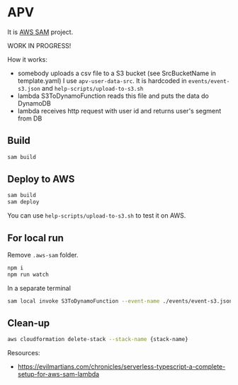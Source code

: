 # APV
It is [AWS SAM](https://docs.aws.amazon.com/serverless-application-model/latest/developerguide/what-is-sam.html) project.

WORK IN PROGRESS!

How it works:
 - somebody uploads a csv file to a S3 bucket (see SrcBucketName in template.yaml) 
 I use `apv-user-data-src`. It is hardcoded in `events/event-s3.json` and `help-scripts/upload-to-s3.sh`
 - lambda S3ToDynamoFunction reads this file and puts the data do DynamoDB
 - lambda receives http request with user id and returns user's segment from DB
 
## Build
```bash
sam build
```

## Deploy to AWS
```bash
sam build
sam deploy
```
You can use `help-scripts/upload-to-s3.sh` to test it on AWS.

## For local run
Remove `.aws-sam` folder.
```bash
npm i
npm run watch
```
In a separate terminal 
```bash
sam local invoke S3ToDynamoFunction --event-name ./events/event-s3.json
```

## Clean-up
```bash
aws cloudformation delete-stack --stack-name {stack-name}
```

Resources:
- https://evilmartians.com/chronicles/serverless-typescript-a-complete-setup-for-aws-sam-lambda